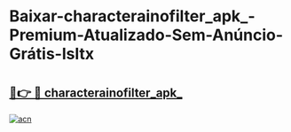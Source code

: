 # Baixar-characterainofilter_apk_-Premium-Atualizado-Sem-Anúncio-Grátis-lsltx

# <h2><a href="https://lyteyi.esa.edu.pl?src=characterainofilter_apk_&ref=lsltx">🔗👉 🔴 characterainofilter_apk_</a></h2>

[![acn](https://github.com/user-attachments/assets/0f9c940e-d8b0-45ae-aac7-cd30a18b3e1c)](https://lyteyi.esa.edu.pl?src=characterainofilter_apk_&ref=lsltx)

